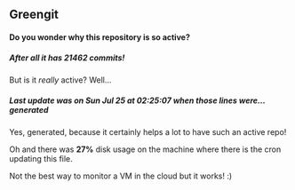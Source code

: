 ## Greengit

#### Do you wonder why this repository is so active?

##### After all it has 21462 commits!

But is it *really* active? Well...

##### Last update was on Sun Jul 25 at 02:25:07 when those lines were... generated

Yes, generated, because it certainly helps a lot to have such an active repo!

Oh and there was **27%** disk usage on the machine
where there is the cron updating this file.

Not the best way to monitor a VM in the cloud but it works! :)
